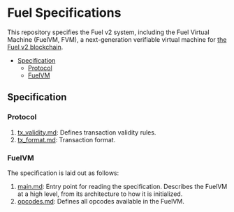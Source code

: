 # Fuel Specifications

This repository specifies the Fuel v2 system, including the Fuel Virtual Machine (FuelVM, FVM), a next-generation verifiable virtual machine for [the Fuel v2 blockchain](https://github.com/FuelLabs).

- [Specification](#specification)
    - [Protocol](#protocol)
    - [FuelVM](#fuelvm)

## Specification

### Protocol

1. [tx_validity.md](./specs/protocol/tx_validity.md): Defines transaction validity rules.
1. [tx_format.md](./specs/protocol/tx_format.md): Transaction format.

### FuelVM
The specification is laid out as follows:
1. [main.md](./specs/vm/main.md): Entry point for reading the specification. Describes the FuelVM at a high level, from its architecture to how it is initialized.
1. [opcodes.md](./specs/vm/opcodes.md): Defines all opcodes available in the FuelVM.
